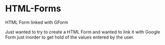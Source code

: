 # HTML-Forms
HTML Form linked with GForm

Just wanted to try to create a HTML Form and wanted to link it with Google Form just inorder to get hold of the values entered by the user.
